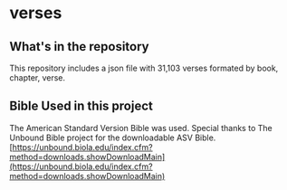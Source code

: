verses
======

## What's in the repository

This repository includes a json file with 31,103 verses formated by book, chapter, verse.

## Bible Used in this project

The American Standard Version Bible was used. Special thanks to The Unbound Bible project for the downloadable ASV Bible. [https://unbound.biola.edu/index.cfm?method=downloads.showDownloadMain](https://unbound.biola.edu/index.cfm?method=downloads.showDownloadMain) 